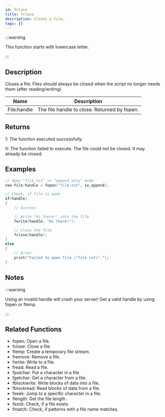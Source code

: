 ```yaml
---
id: fclose
title: fclose
description: Closes a file.
tags: []
---
```


:::warning

This function starts with lowercase letter.

:::

## Description

Closes a file. Files should always be closed when the script no longer needs them (after reading/writing).

| Name        | Description                                  |
| ----------- | -------------------------------------------- |
| File:handle | The file handle to close. Returned by fopen. |

## Returns

1: The function executed successfully.

0: The function failed to execute. The file could not be closed. It may already be closed.

## Examples

```c
// Open "file.txt" in "append only" mode
new File:handle = fopen("file.txt", io_append);

// Check, if file is open
if(handle)
{
	// Success

	// Write "Hi there!" into the file
	fwrite(handle, "Hi there!");

	// Close the file
	fclose(handle);
}
else
{
	// Error
	print("Failed to open file \"file.txt\".");
}
```

## Notes

:::warning

Using an invalid handle will crash your server! Get a valid handle by using fopen or ftemp.

:::

## Related Functions

- fopen: Open a file.
- fclose: Close a file.
- ftemp: Create a temporary file stream.
- fremove: Remove a file.
- fwrite: Write to a file.
- fread: Read a file.
- fputchar: Put a character in a file.
- fgetchar: Get a character from a file.
- fblockwrite: Write blocks of data into a file.
- fblockread: Read blocks of data from a file.
- fseek: Jump to a specific character in a file.
- flength: Get the file length.
- fexist: Check, if a file exists.
- fmatch: Check, if patterns with a file name matches.
